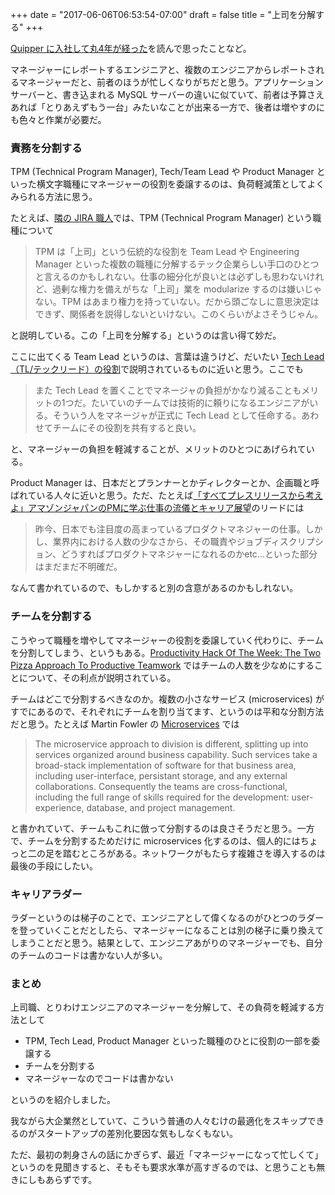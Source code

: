 +++
date = "2017-06-06T06:53:54-07:00"
draft = false
title = "上司を分解する"
+++

[Quipper に入社して丸4年が経った](http://blog.kyanny.me/entry/2017/05/29/000000)を読んで思ったことなど。

マネージャーにレポートするエンジニアと、複数のエンジニアからレポートされるマネージャーだと、前者のほうが忙しくなりがちだと思う。アプリケーションサーバーと、書き込まれる MySQL サーバーの違いに似ていて、前者は予算さえあれば「とりあえずもう一台」みたいなことが出来る一方で、後者は増やすのにも色々と作業が必要だ。

### 責務を分割する

TPM (Technical Program Manager), Tech/Team Lead や Product Manager といった横文字職種にマネージャーの役割を委譲するのは、負荷軽減策としてよくみられる方法に思う。

たとえば、[隣の JIRA 職人](http://anemone.dodgson.org/2016/08/16/a-bugtracker-expert/)では、TPM (Technical Program Manager) という職種について

> TPM は「上司」という伝統的な役割を Team Lead や Engineering Manager といった複数の職種に分解するテック企業らしい手口のひとつと言えるのかもしれない。仕事の細分化が良いとは必ずしも思わないけれど、過剰な権力を備えがちな「上司」業を modularize するのは嫌いじゃない。TPM はあまり権力を持っていない。だから頭ごなしに意思決定はできず、関係者を説得しないといけない。このくらいがよさそうじゃん。

と説明している。この「上司を分解する」というのは言い得て妙だ。

ここに出てくる Team Lead というのは、言葉は違うけど、だいたい [Tech Lead（TL/テックリード）の役割](http://d.hatena.ne.jp/higepon/20150806/1438844046)で説明されているものに近いと思う。ここでも

> また Tech Lead を置くことでマネージャの負担がかなり減ることもメリットの1つだ。たいていのチームでは技術的に頼りになるエンジニアがいる。そういう人をマネージャが正式に Tech Lead として任命する。あわせてチームにその役割を共有すると良い。

と、マネージャーの負担を軽減することが、メリットのひとつにあげられている。

Product Manager は、日本だとプランナーとかディレクターとか、企画職と呼ばれている人々に近いと思う。ただ、たとえば[「すべてプレスリリースから考えよ」アマゾンジャパンのPMに学ぶ仕事の流儀とキャリア展望](http://type.jp/et/feature/2191)のリードには

> 昨今、日本でも注目度の高まっているプロダクトマネジャーの仕事。しかし、業界内における人数の少なさから、その職責やジョブディスクリプション、どうすればプロダクトマネジャーになれるのかetc...といった部分はまだまだ不明確だ。

なんて書かれているので、もしかすると別の含意があるのかもしれない。

### チームを分割する

こうやって職種を増やしてマネージャーの役割を委譲していく代わりに、チームを分割してしまう、というもある。[Productivity Hack Of The Week: The Two Pizza Approach To Productive Teamwork](https://www.fastcompany.com/3037542/productivity-hack-of-the-week-the-two-pizza-approach-to-productive-teamwork) ではチームの人数を少なめにすることについて、その利点が説明されている。

チームはどこで分割するべきなのか。複数の小さなサービス (microservices) がすでにあるので、それぞれにチームを割り当てます、というのは平和な分割方法だと思う。たとえば Martin Fowler の [Microservices](https://www.martinfowler.com/articles/microservices.html) では

> The microservice approach to division is different, splitting up into services organized around business capability. Such services take a broad-stack implementation of software for that business area, including user-interface, persistant storage, and any external collaborations. Consequently the teams are cross-functional, including the full range of skills required for the development: user-experience, database, and project management.

と書かれていて、チームもこれに倣って分割するのは良さそうだと思う。一方で、チームを分割するためだけに microservices 化するのは、個人的にはちょっと二の足を踏むところがある。ネットワークがもたらす複雑さを導入するのは最後の手段にしたい。

### キャリアラダー

ラダーというのは梯子のことで、エンジニアとして偉くなるのがひとつのラダーを登っていくことだとしたら、マネージャーになることは別の梯子に乗り換えてしまうことだと思う。結果として、エンジニアあがりのマネージャーでも、自分のチームのコードは書かない人が多い。

### まとめ

上司職、とりわけエンジニアのマネージャーを分解して、その負荷を軽減する方法として

* TPM, Tech Lead, Product Manager といった職種のひとに役割の一部を委譲する
* チームを分割する
* マネージャーなのでコードは書かない

というのを紹介しました。

我ながら大企業然としていて、こういう普通の人々むけの最適化をスキップできるのがスタートアップの差別化要因な気もしなくもない。

ただ、最初の刺身さんの話にかぎらず、最近「マネージャーになって忙しくて」というのを見聞きすると、そもそも要求水準が高すぎるのでは、と思うことも無きにしもあらずです。
